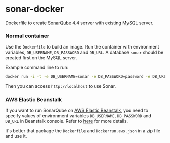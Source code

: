 sonar-docker
============

Dockerfile to create [SonarQube](http://www.sonarqube.org/) 4.4 server with existing MySQL server.


### Normal container
Use the `Dockerfile` to build an image. Run the container with environment variables, `DB_USERNAME`, `DB_PASSWORD` and `DB_URL`. A database `sonar` should be created first on the MySQL server.

Example command line to run:

```bash
docker run -i -t -e DB_USERNAME=sonar -e DB_PASSWORD=password -e DB_URL=mysqlserver:3306 -p 80:9000 <Image ID>
```

Then you can access `http://localhost` to use Sonar.

### AWS Elastic Beanstalk

If you want to run SonarQube on [AWS Elastic Beanstalk](http://aws.amazon.com/elasticbeanstalk/), you need to specify values of environment variables `DB_USERNAME`, `DB_PASSWORD` and `DB_URL` in Beanstalk console. Refer to [here](http://docs.aws.amazon.com/elasticbeanstalk/latest/dg/create_deploy_docker.container.console.html) for more details.

It's better that package the `Dockerfile` and `Dockerrun.aws.json` in a zip file and use it.